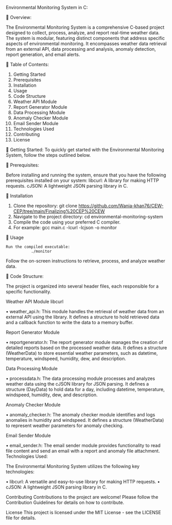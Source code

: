 Environmental Monitoring System in C:

	Overview:

The Environmental Monitoring System is a comprehensive C-based project designed to collect, process, analyze, and report real-time weather data. The system is modular, featuring distinct components that address specific aspects of environmental monitoring. It encompasses weather data retrieval from an external API, data processing and analysis, anomaly detection, report generation, and email alerts.

	Table of Contents:
1.	Getting Started
2.	Prerequisites
3.	Installation
4.	Usage
5.	Code Structure
6.	Weather API Module
7.	Report Generator Module
8.	Data Processing Module
9.	Anomaly Checker Module
10.	Email Sender Module
11.	Technologies Used
12.	Contributing
13.	License


	Getting Started:
        To quickly get started with the Environmental Monitoring System, follow the steps outlined                below.

	Prerequisites:

Before installing and running the system, ensure that you have the following prerequisites installed on your system:
     libcurl: A library for making HTTP requests.
     cJSON: A lightweight JSON parsing library in C.



	Installation
1.	Clone the repository:
                 git clone https://github.com/Wania-khan76/CEW-CEP/tree/main/Finalizing%20CEP%20CEW
2.	Navigate to the project directory:
                      cd environmental-monitoring-system
3.	Compile the code using your preferred C compiler.
4.	For example:
               gcc main.c -lcurl -lcjson -o monitor
  	
 Usage

    Run the compiled executable:
               ./monitor
Follow the on-screen instructions to retrieve, process, and analyze weather data.


	Code Structure:

The project is organized into several header files, each responsible for a specific functionality.

Weather API Module libcurl

•	weather_api.h: 
This module handles the retrieval of weather data from an external API using the library. It defines a structure to hold retrieved data and a callback function to write the data to a memory buffer.

Report Generator Module

•	reportgenerator.h: The report generator module manages the creation of detailed reports based on the processed weather data. It defines a structure (WeatherData) to store essential weather parameters, such as datetime, temperature, windspeed, humidity, dew, and description.

Data Processing Module

•	processdata.h: The data processing module processes and analyzes weather data using the cJSON library for JSON parsing. It defines a structure (DayData) to hold data for a day, including datetime, temperature, windspeed, humidity, dew, and description.

Anomaly Checker Module

•	anomaly_checker.h: The anomaly checker module identifies and logs anomalies in humidity and windspeed. It defines a structure (WeatherData) to represent weather parameters for anomaly checking.

Email Sender Module

•	email_sender.h: The email sender module provides functionality to read file content and send an email with a report and anomaly file attachment.	
Technologies Used:

The Environmental Monitoring System utilizes the following key technologies:

•	libcurl: A versatile and easy-to-use library for making HTTP requests.
•	cJSON: A lightweight JSON parsing library in C.

Contributing
Contributions to the project are welcome! Please follow the Contribution Guidelines for details on how to contribute.

License
This project is licensed under the MIT License - see the LICENSE file for details.

